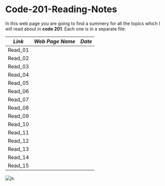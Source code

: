 # Code-201-Reading-Notes

In this web page you are going to find a summery for all the topics which I will read about in **code 201**. Each one is in a separate file:

| *Link*          |*Web Page Name* |    *Date*  |
| ------------- | ------------- |--------- |
| Read_01       |         ||
| Read_02       |  ||
| Read_03       |   ||
| Read_04       |  ||
| Read_05       |  ||
| Read_06       |  ||
| Read_07       |   ||
| Read_08       |  ||
| Read_09       |  ||
| Read_10       |  ||
| Read_11       |  ||
| Read_12       |   ||
| Read_13       |   ||
| Read_14       |  ||
| Read_15       |   ||

![js](https://media.bitdegree.org/storage/media/images/2019/06/coding-books.jpg).
